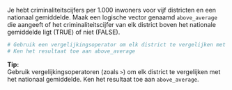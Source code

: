 Je hebt criminaliteitscijfers per 1.000 inwoners voor vijf districten en een nationaal gemiddelde. Maak een logische vector genaamd `above_average` die aangeeft of het criminaliteitscijfer van elk district boven het nationale gemiddelde ligt (TRUE) of niet (FALSE).

```R
# Gebruik een vergelijkingsoperator om elk district te vergelijken met het nationaal gemiddelde
# Ken het resultaat toe aan above_average
```

**Tip:**  
Gebruik vergelijkingsoperatoren (zoals `>`) om elk district te vergelijken met het nationaal gemiddelde. Ken het resultaat toe aan `above_average`.
